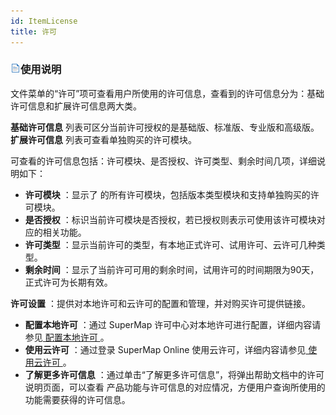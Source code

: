 ```yaml
---
id: ItemLicense
title: 许可
---
```

### ![](img/read.gif)使用说明

文件菜单的“许可”项可查看用户所使用的许可信息，查看到的许可信息分为：基础许可信息和扩展许可信息两大类。

**基础许可信息** 列表可区分当前许可授权的是基础版、标准版、专业版和高级版。 **扩展许可信息** 列表可查看单独购买的许可模块。

可查看的许可信息包括：许可模块、是否授权、许可类型、剩余时间几项，详细说明如下：

  * **许可模块** ：显示了  的所有许可模块，包括版本类型模块和支持单独购买的许可模块。
  * **是否授权** ：标识当前许可模块是否授权，若已授权则表示可使用该许可模块对应的相关功能。
  * **许可类型** ：显示当前许可的类型，有本地正式许可、试用许可、云许可几种类型。
  * **剩余时间** ：显示了当前许可可用的剩余时间，试用许可的时间期限为90天，正式许可为长期有效。

**许可设置** ：提供对本地许可和云许可的配置和管理，并对购买许可提供链接。

  * **配置本地许可** ：通过 SuperMap 许可中心对本地许可进行配置，详细内容请参见[ 配置本地许可 ](../../GettingStarted/ConfigureLicense_Windows.htm)。
  * **使用云许可** ：通过登录 SuperMap Online 使用云许可，详细内容请参见[ 使用云许可 ](../../GettingStarted/ConfigureLicense_Online.htm)。
  * **了解更多许可信息** ：通过单击“了解更多许可信息”，将弹出帮助文档中的许可说明页面，可以查看  产品功能与许可信息的对应情况，方便用户查询所使用的功能需要获得的许可信息。



